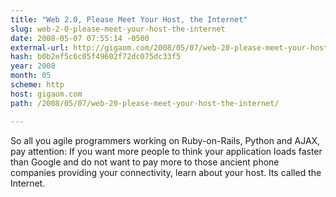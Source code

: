 ```yaml
---
title: "Web 2.0, Please Meet Your Host, the Internet"
slug: web-2-0-please-meet-your-host-the-internet
date: 2008-05-07 07:55:14 -0500
external-url: http://gigaom.com/2008/05/07/web-20-please-meet-your-host-the-internet/
hash: b0b2ef5c6c05f49602f72dc075dc33f5
year: 2008
month: 05
scheme: http
host: gigaom.com
path: /2008/05/07/web-20-please-meet-your-host-the-internet/

---
```


So all you agile programmers working on Ruby-on-Rails, Python and AJAX, pay attention: If you want more people to think your application loads faster than Google and do not want to pay more to those ancient phone companies providing your connectivity, learn about your host. Its called the Internet.
